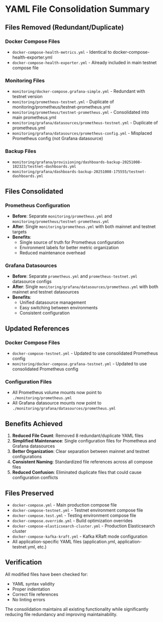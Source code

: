 # YAML File Consolidation Summary

## Files Removed (Redundant/Duplicate)

### Docker Compose Files
- `docker-compose-health-metrics.yml` - Identical to docker-compose-health-exporter.yml
- `docker-compose-health-exporter.yml` - Already included in main testnet compose file

### Monitoring Files
- `monitoring/docker-compose.grafana-simple.yml` - Redundant with testnet version
- `monitoring/prometheus-testnet.yml` - Duplicate of monitoring/prometheus/testnet-prometheus.yml
- `monitoring/prometheus/testnet-prometheus.yml` - Consolidated into main prometheus.yml
- `monitoring/grafana/datasources/prometheus-testnet.yml` - Duplicate of prometheus.yml
- `monitoring/grafana/datasources/prometheus-config.yml` - Misplaced Prometheus config (not Grafana datasource)

### Backup Files
- `monitoring/grafana/provisioning/dashboards-backup-20251008-182323/testnet-dashboards.yml`
- `monitoring/grafana/dashboards-backup-20251008-175555/testnet-dashboards.yml`

## Files Consolidated

### Prometheus Configuration
- **Before**: Separate `monitoring/prometheus.yml` and `monitoring/prometheus/testnet-prometheus.yml`
- **After**: Single `monitoring/prometheus.yml` with both mainnet and testnet targets
- **Benefits**: 
  - Single source of truth for Prometheus configuration
  - Environment labels for better metric organization
  - Reduced maintenance overhead

### Grafana Datasources
- **Before**: Separate `prometheus.yml` and `prometheus-testnet.yml` datasource configs
- **After**: Single `monitoring/grafana/datasources/prometheus.yml` with both mainnet and testnet datasources
- **Benefits**:
  - Unified datasource management
  - Easy switching between environments
  - Consistent configuration

## Updated References

### Docker Compose Files
- `docker-compose-testnet.yml` - Updated to use consolidated Prometheus config
- `monitoring/docker-compose.grafana-testnet.yml` - Updated to use consolidated Prometheus config

### Configuration Files
- All Prometheus volume mounts now point to `./monitoring/prometheus.yml`
- All Grafana datasource mounts now point to `./monitoring/grafana/datasources/prometheus.yml`

## Benefits Achieved

1. **Reduced File Count**: Removed 8 redundant/duplicate YAML files
2. **Simplified Maintenance**: Single configuration files for Prometheus and Grafana datasources
3. **Better Organization**: Clear separation between mainnet and testnet configurations
4. **Consistent Naming**: Standardized file references across all compose files
5. **Reduced Confusion**: Eliminated duplicate files that could cause configuration conflicts

## Files Preserved

- `docker-compose.yml` - Main production compose file
- `docker-compose-testnet.yml` - Testnet environment compose file
- `docker-compose.test.yml` - Testing environment compose file
- `docker-compose.override.yml` - Build optimization overrides
- `docker-compose-elasticsearch-cluster.yml` - Production Elasticsearch cluster
- `docker-compose-kafka-kraft.yml` - Kafka KRaft mode configuration
- All application-specific YAML files (application.yml, application-testnet.yml, etc.)

## Verification

All modified files have been checked for:
- YAML syntax validity
- Proper indentation
- Correct file references
- No linting errors

The consolidation maintains all existing functionality while significantly reducing file redundancy and improving maintainability.
